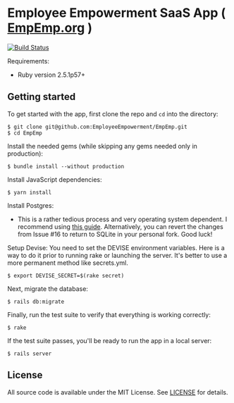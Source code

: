 # Employee Empowerment SaaS App ( [EmpEmp.org](https://EmpEmp.org) )
[![Build Status](https://travis-ci.org/EmployeeEmpowerment/EmpEmp.svg?branch=master)](https://travis-ci.org/EmployeeEmpowerment/EmpEmp)

Requirements:
* Ruby version 2.5.1p57+

## Getting started

To get started with the app, first clone the repo and `cd` into the directory:

```
$ git clone git@github.com:EmployeeEmpowerment/EmpEmp.git
$ cd EmpEmp
```

Install the needed gems (while skipping any gems needed only in production):

```
$ bundle install --without production
```

Install JavaScript dependencies:

```
$ yarn install
```

Install Postgres:
* This is a rather tedious process and very operating system dependent. I recommend using [this guide](https://devcenter.heroku.com/articles/heroku-postgresql#local-setup). Alternatively, you can revert the changes from Issue #16 to return to SQLite in your personal fork. Good luck!

Setup Devise:
You need to set the DEVISE environment variables. Here is a way to do it prior to running rake or launching the server. It's better to use a more permanent method like secrets.yml.

```
$ export DEVISE_SECRET=$(rake secret)
```

Next, migrate the database:

```
$ rails db:migrate
```

Finally, run the test suite to verify that everything is working correctly:

```
$ rake
```

If the test suite passes, you'll be ready to run the app in a local server:

```
$ rails server
```

## License

All source code is available under the MIT License. See [LICENSE](LICENSE) for details.

